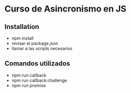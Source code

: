 # Curso de Asincronismo en JS
## Installation
- npm install
- revisar el package.json
- llamar a las scripts necesarios

## Comandos utilizados
- npm run callback
- npm run callback:challenge
- npm run promise